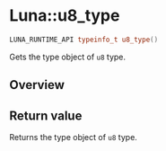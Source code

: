 # Luna::u8_type

```c++
LUNA_RUNTIME_API typeinfo_t u8_type()
```

Gets the type object of `u8` type. 

## Overview


## Return value
Returns the type object of `u8` type. 

